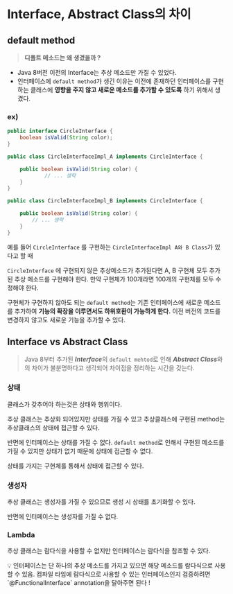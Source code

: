 # Interface, Abstract Class의 차이

## default method

> **디폴트 메소드는 왜 생겼을까 ?**
> 

- Java 8버전 이전의 Interface는 추상 메소드만 가질 수 있었다.
- 인터페이스에 `default method`가 생긴 이유는 이전에 존재하던 인터페이스를 구현하는 클래스에 **영향을 주지 않고 새로운 메소드를 추가할 수 있도록** 하기 위해서 생겼다.

### ex)

```java
public interface CircleInterface {
    boolean isValid(String color);
}

public class CircleInterfaceImpl_A implements CircleInterface {

    public boolean isValid(String color) {
            // ... 생략
    }
}

public class CircleInterfaceImpl_B implements CircleInterface {

    public boolean isValid(String color) {
        // ... 생략
    }
}
```

예를 들어 `CircleInterface` 를 구현하는 `CircleInterfaceImpl A와 B Class`가 있다고 할 때

`CircleInterface` 에 구현되지 않은 추상메소드가 추가된다면 A, B 구현체 모두 추가된 추상 메소드를 구현해야 한다. 만약 구현체가 100개라면 100개의 구현체를 모두 수정해야 한다.

구현체가 구현하지 않아도 되는 `default method`는 기존 인터페이스에 새로운 메소드를 추가하여 **기능의 확장을 이루면서도 하위호환이 가능하게 한다.** 이전 버전의 코드를 변경하지 않고도 새로운 기능을 추가할 수 있다.

## Interface vs Abstract Class

> Java 8부터 추가된 ***Interface***의 `default mehtod`로 인해 ***Abstract Class***와의 차이가 불분명하다고 생각되어 차이점을 정리하는 시간을 갖는다.
> 

### 상태

클래스가 갖추어야 하는것은 상태와 행위이다.

추상 클래스는 추상화 되어있지만 상태를 가질 수 있고 추상클래스에 구현된 method는 추상클래스의 상태에 접근할 수 있다.

반면에 인터페이스는 상태를 가질 수 없다. `default method`로 인해서 구현된 메소드를 가질 수 있지만 상태가 없기 때문에 상태에 접근할 수 없다.

상태를 가지는 구현체를 통해서 상태에 접근할 수 있다.

### 생성자

추상 클래스는 생성자를 가질 수 있으므로 생성 시 상태를 초기화할 수 있다.

반면에 인터페이스는 생성자를 가질 수 없다.

### Lambda

추상 클래스는 람다식을 사용할 수 없지만 인터페이스는 람다식을 참조할 수 있다.

<aside>
💡 인터페이스는 단 하나의 추상 메소드를 가지고 있으면 해당 메소드를 람다식으로 사용할 수 있음.
컴파일 타임에 람다식으로 사용할 수 있는 인터페이스인지 검증하려면
`@FunctionalInterface` annotation을 달아주면 된다 !

</aside>